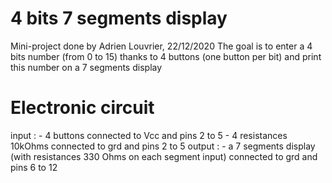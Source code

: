 # 4 bits 7 segments display 

Mini-project done by Adrien Louvrier, 22/12/2020
The goal is to enter a 4 bits number (from 0 to 15) thanks to 4 buttons (one button per bit) and print this number on a 7 segments display

# Electronic circuit 

input :
	- 4 buttons connected to Vcc and pins 2 to 5
	- 4 resistances 10kOhms connected to grd and pins 2 to 5
output :
	- a 7 segments display (with resistances 330 Ohms on each segment input) connected to grd and pins 6 to 12